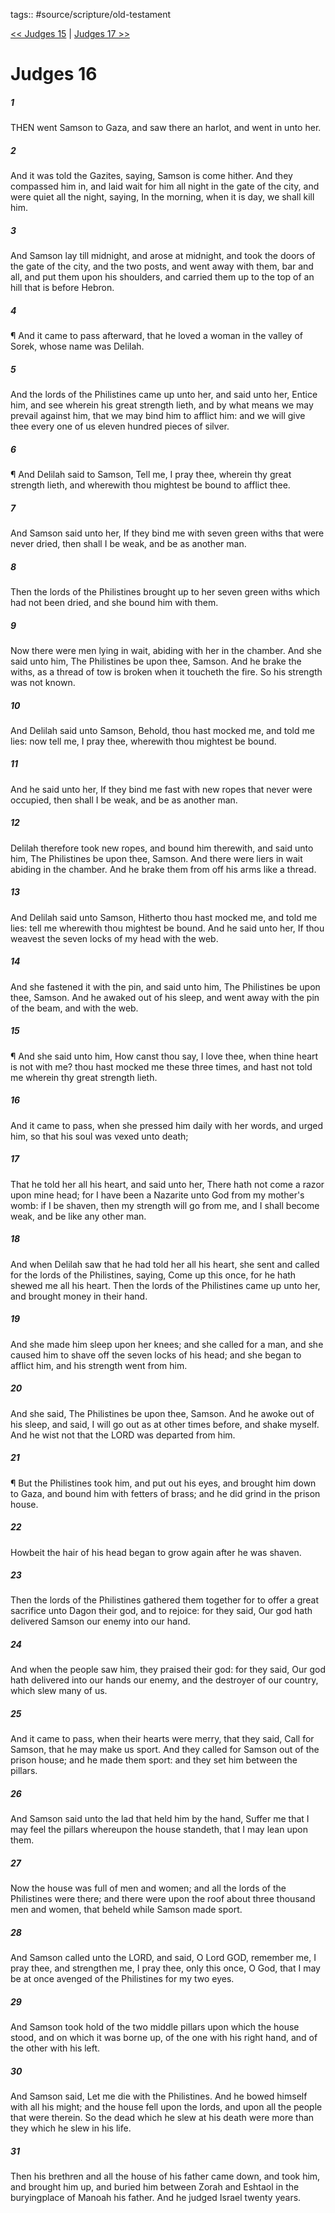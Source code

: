 tags:: #source/scripture/old-testament

[<< Judges 15](source/scripture/old-testament/07_Judges/Judges_15.md) | [Judges 17 >>](source/scripture/old-testament/07_Judges/Judges_17.md)

# Judges 16

##### 1

THEN went Samson to Gaza, and saw there an harlot, and went in unto her.

##### 2

And it was told the Gazites, saying, Samson is come hither. And they compassed him in, and laid wait for him all night in the gate of the city, and were quiet all the night, saying, In the morning, when it is day, we shall kill him.

##### 3

And Samson lay till midnight, and arose at midnight, and took the doors of the gate of the city, and the two posts, and went away with them, bar and all, and put them upon his shoulders, and carried them up to the top of an hill that is before Hebron.

##### 4

¶ And it came to pass afterward, that he loved a woman in the valley of Sorek, whose name was Delilah.

##### 5

And the lords of the Philistines came up unto her, and said unto her, Entice him, and see wherein his great strength lieth, and by what means we may prevail against him, that we may bind him to afflict him: and we will give thee every one of us eleven hundred pieces of silver.

##### 6

¶ And Delilah said to Samson, Tell me, I pray thee, wherein thy great strength lieth, and wherewith thou mightest be bound to afflict thee.

##### 7

And Samson said unto her, If they bind me with seven green withs that were never dried, then shall I be weak, and be as another man.

##### 8

Then the lords of the Philistines brought up to her seven green withs which had not been dried, and she bound him with them.

##### 9

Now there were men lying in wait, abiding with her in the chamber. And she said unto him, The Philistines be upon thee, Samson. And he brake the withs, as a thread of tow is broken when it toucheth the fire. So his strength was not known.

##### 10

And Delilah said unto Samson, Behold, thou hast mocked me, and told me lies: now tell me, I pray thee, wherewith thou mightest be bound.

##### 11

And he said unto her, If they bind me fast with new ropes that never were occupied, then shall I be weak, and be as another man.

##### 12

Delilah therefore took new ropes, and bound him therewith, and said unto him, The Philistines be upon thee, Samson. And there were liers in wait abiding in the chamber. And he brake them from off his arms like a thread.

##### 13

And Delilah said unto Samson, Hitherto thou hast mocked me, and told me lies: tell me wherewith thou mightest be bound. And he said unto her, If thou weavest the seven locks of my head with the web.

##### 14

And she fastened it with the pin, and said unto him, The Philistines be upon thee, Samson. And he awaked out of his sleep, and went away with the pin of the beam, and with the web.

##### 15

¶ And she said unto him, How canst thou say, I love thee, when thine heart is not with me? thou hast mocked me these three times, and hast not told me wherein thy great strength lieth.

##### 16

And it came to pass, when she pressed him daily with her words, and urged him, so that his soul was vexed unto death;

##### 17

That he told her all his heart, and said unto her, There hath not come a razor upon mine head; for I have been a Nazarite unto God from my mother's womb: if I be shaven, then my strength will go from me, and I shall become weak, and be like any other man.

##### 18

And when Delilah saw that he had told her all his heart, she sent and called for the lords of the Philistines, saying, Come up this once, for he hath shewed me all his heart. Then the lords of the Philistines came up unto her, and brought money in their hand.

##### 19

And she made him sleep upon her knees; and she called for a man, and she caused him to shave off the seven locks of his head; and she began to afflict him, and his strength went from him.

##### 20

And she said, The Philistines be upon thee, Samson. And he awoke out of his sleep, and said, I will go out as at other times before, and shake myself. And he wist not that the LORD was departed from him.

##### 21

¶ But the Philistines took him, and put out his eyes, and brought him down to Gaza, and bound him with fetters of brass; and he did grind in the prison house.

##### 22

Howbeit the hair of his head began to grow again after he was shaven.

##### 23

Then the lords of the Philistines gathered them together for to offer a great sacrifice unto Dagon their god, and to rejoice: for they said, Our god hath delivered Samson our enemy into our hand.

##### 24

And when the people saw him, they praised their god: for they said, Our god hath delivered into our hands our enemy, and the destroyer of our country, which slew many of us.

##### 25

And it came to pass, when their hearts were merry, that they said, Call for Samson, that he may make us sport. And they called for Samson out of the prison house; and he made them sport: and they set him between the pillars.

##### 26

And Samson said unto the lad that held him by the hand, Suffer me that I may feel the pillars whereupon the house standeth, that I may lean upon them.

##### 27

Now the house was full of men and women; and all the lords of the Philistines were there; and there were upon the roof about three thousand men and women, that beheld while Samson made sport.

##### 28

And Samson called unto the LORD, and said, O Lord GOD, remember me, I pray thee, and strengthen me, I pray thee, only this once, O God, that I may be at once avenged of the Philistines for my two eyes.

##### 29

And Samson took hold of the two middle pillars upon which the house stood, and on which it was borne up, of the one with his right hand, and of the other with his left.

##### 30

And Samson said, Let me die with the Philistines. And he bowed himself with all his might; and the house fell upon the lords, and upon all the people that were therein. So the dead which he slew at his death were more than they which he slew in his life.

##### 31

Then his brethren and all the house of his father came down, and took him, and brought him up, and buried him between Zorah and Eshtaol in the buryingplace of Manoah his father. And he judged Israel twenty years.

